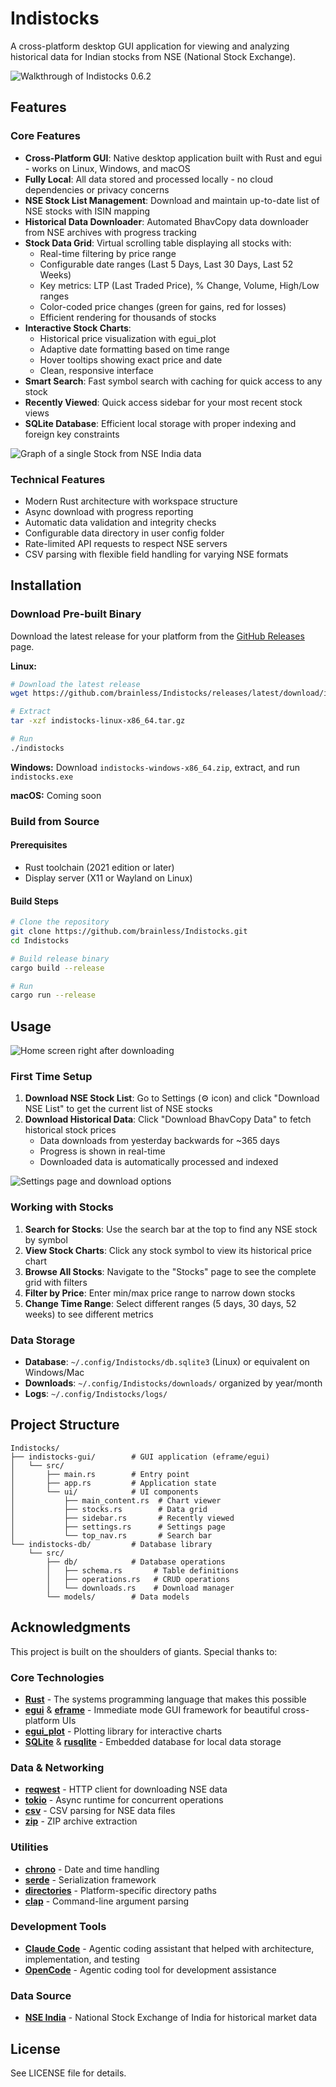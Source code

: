 # Indistocks

A cross-platform desktop GUI application for viewing and analyzing historical data for Indian stocks from NSE (National Stock Exchange).

![Walkthrough of Indistocks 0.6.2](/assets/screenshots/0_6_2/Indistocks_0_6_2_optimized.gif "Walkthrough of Indistocks 0.6.2")

## Features

### Core Features
- **Cross-Platform GUI**: Native desktop application built with Rust and egui - works on Linux, Windows, and macOS
- **Fully Local**: All data stored and processed locally - no cloud dependencies or privacy concerns
- **NSE Stock List Management**: Download and maintain up-to-date list of NSE stocks with ISIN mapping
- **Historical Data Downloader**: Automated BhavCopy data downloader from NSE archives with progress tracking
- **Stock Data Grid**: Virtual scrolling table displaying all stocks with:
  - Real-time filtering by price range
  - Configurable date ranges (Last 5 Days, Last 30 Days, Last 52 Weeks)
  - Key metrics: LTP (Last Traded Price), % Change, Volume, High/Low ranges
  - Color-coded price changes (green for gains, red for losses)
  - Efficient rendering for thousands of stocks
- **Interactive Stock Charts**:
  - Historical price visualization with egui_plot
  - Adaptive date formatting based on time range
  - Hover tooltips showing exact price and date
  - Clean, responsive interface
- **Smart Search**: Fast symbol search with caching for quick access to any stock
- **Recently Viewed**: Quick access sidebar for your most recent stock views
- **SQLite Database**: Efficient local storage with proper indexing and foreign key constraints

![Graph of a single Stock from NSE India data](/assets/screenshots/pre_mvp/pre_MVP_Stock_Graph.png "Graph of a single Stock from NSE India data")

### Technical Features
- Modern Rust architecture with workspace structure
- Async download with progress reporting
- Automatic data validation and integrity checks
- Configurable data directory in user config folder
- Rate-limited API requests to respect NSE servers
- CSV parsing with flexible field handling for varying NSE formats

## Installation

### Download Pre-built Binary

Download the latest release for your platform from the [GitHub Releases](https://github.com/brainless/Indistocks/releases) page.

**Linux:**
```bash
# Download the latest release
wget https://github.com/brainless/Indistocks/releases/latest/download/indistocks-linux-x86_64.tar.gz

# Extract
tar -xzf indistocks-linux-x86_64.tar.gz

# Run
./indistocks
```

**Windows:**
Download `indistocks-windows-x86_64.zip`, extract, and run `indistocks.exe`

**macOS:**
Coming soon

### Build from Source

#### Prerequisites
- Rust toolchain (2021 edition or later)
- Display server (X11 or Wayland on Linux)

#### Build Steps
```bash
# Clone the repository
git clone https://github.com/brainless/Indistocks.git
cd Indistocks

# Build release binary
cargo build --release

# Run
cargo run --release
```

## Usage

![Home screen right after downloading](/assets/screenshots/pre_mvp/pre_MVP_Home.png "Home screen right after downloading")

### First Time Setup
1. **Download NSE Stock List**: Go to Settings (⚙ icon) and click "Download NSE List" to get the current list of NSE stocks
2. **Download Historical Data**: Click "Download BhavCopy Data" to fetch historical stock prices
   - Data downloads from yesterday backwards for ~365 days
   - Progress is shown in real-time
   - Downloaded data is automatically processed and indexed

![Settings page and download options](/assets/screenshots/pre_mvp/pre_MVP_Settings.png "Settings page and download options")

### Working with Stocks
1. **Search for Stocks**: Use the search bar at the top to find any NSE stock by symbol
2. **View Stock Charts**: Click any stock symbol to view its historical price chart
3. **Browse All Stocks**: Navigate to the "Stocks" page to see the complete grid with filters
4. **Filter by Price**: Enter min/max price range to narrow down stocks
5. **Change Time Range**: Select different ranges (5 days, 30 days, 52 weeks) to see different metrics

### Data Storage
- **Database**: `~/.config/Indistocks/db.sqlite3` (Linux) or equivalent on Windows/Mac
- **Downloads**: `~/.config/Indistocks/downloads/` organized by year/month
- **Logs**: `~/.config/Indistocks/logs/`

## Project Structure

```
Indistocks/
├── indistocks-gui/        # GUI application (eframe/egui)
│   └── src/
│       ├── main.rs        # Entry point
│       ├── app.rs         # Application state
│       └── ui/            # UI components
│           ├── main_content.rs  # Chart viewer
│           ├── stocks.rs        # Data grid
│           ├── sidebar.rs       # Recently viewed
│           ├── settings.rs      # Settings page
│           └── top_nav.rs       # Search bar
└── indistocks-db/         # Database library
    └── src/
        ├── db/            # Database operations
        │   ├── schema.rs       # Table definitions
        │   ├── operations.rs   # CRUD operations
        │   └── downloads.rs    # Download manager
        └── models/        # Data models
```

## Acknowledgments

This project is built on the shoulders of giants. Special thanks to:

### Core Technologies
- **[Rust](https://www.rust-lang.org/)** - The systems programming language that makes this possible
- **[egui](https://github.com/emilk/egui)** & **[eframe](https://github.com/emilk/egui/tree/master/crates/eframe)** - Immediate mode GUI framework for beautiful cross-platform UIs
- **[egui_plot](https://github.com/emilk/egui/tree/master/crates/egui_plot)** - Plotting library for interactive charts
- **[SQLite](https://www.sqlite.org/)** & **[rusqlite](https://github.com/rusqlite/rusqlite)** - Embedded database for local data storage

### Data & Networking
- **[reqwest](https://github.com/seanmonstar/reqwest)** - HTTP client for downloading NSE data
- **[tokio](https://tokio.rs/)** - Async runtime for concurrent operations
- **[csv](https://github.com/BurntSushi/rust-csv)** - CSV parsing for NSE data files
- **[zip](https://github.com/zip-rs/zip)** - ZIP archive extraction

### Utilities
- **[chrono](https://github.com/chronotope/chrono)** - Date and time handling
- **[serde](https://serde.rs/)** - Serialization framework
- **[directories](https://github.com/dirs-dev/directories-rs)** - Platform-specific directory paths
- **[clap](https://github.com/clap-rs/clap)** - Command-line argument parsing

### Development Tools
- **[Claude Code](https://claude.com/claude-code)** - Agentic coding assistant that helped with architecture, implementation, and testing
- **[OpenCode](https://github.com/OpenCode-ai/opencode)** - Agentic coding tool for development assistance

### Data Source
- **[NSE India](https://www.nseindia.com/)** - National Stock Exchange of India for historical market data

## License

See LICENSE file for details.
